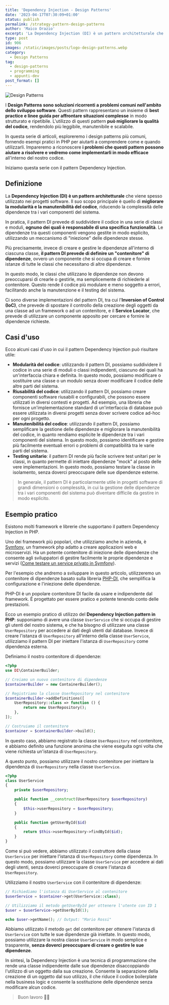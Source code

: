 ```yaml
---
title: 'Dependency Injection - Design Patterns'
date: '2023-04-17T07:30:09+01:00'
status: publish
permalink: /strategy-pattern-design-patterns
author: 'Maico Orazio'
excerpt: 'La Dependency Injection (DI) è un pattern architetturale che viene spesso utilizzato nei progetti software. Il suo scopo principale è quello di migliorare la modularità e la manutenibilità del codice, riducendo la complessità delle dipendenze tra i vari componenti del sistema.'
type: post
id: 906
images: /static/images/posts/logo-design-patterns.webp
category:
  - Design Patterns 
tag:
  - design-patterns
  - programming
  - appunti-dev
post_format: []
---
```


![Design Patterns](/static/images/posts/logo-design-patterns.webp)

I **Design Patterns sono soluzioni ricorrenti a problemi comuni nell'ambito dello sviluppo software**. Questi 
pattern rappresentano un insieme di **best practice e linee guida per affrontare situazioni complesse** in modo 
strutturato e ripetibile. L'utilizzo di questi pattern **può migliorare la qualità del codice**, rendendolo più 
leggibile, manutenibile e scalabile.

In questa serie di articoli, esploreremo i design patterns più comuni, fornendo esempi pratici in PHP per aiutarti a 
comprendere come e quando utilizzarli. Impareremo a riconoscere **i problemi che questi pattern possono aiutare a 
risolvere e vedremo come implementarli in modo efficace** all'interno del nostro codice.

Iniziamo questa serie con il pattern Dependency Injection.

## Definizione

La **Dependency Injection (DI) è un pattern architetturale** che viene spesso utilizzato nei progetti software. Il 
suo scopo principale è quello di **migliorare la modularità e la manutenibilità del codice**, riducendo la 
complessità delle dipendenze tra i vari componenti del sistema.

In pratica, il pattern DI prevede di suddividere il codice in una serie di classi e moduli, **ognuno dei quali è 
responsabile di una specifica funzionalità**. Le dipendenze tra questi componenti vengono gestite in modo esplicito, 
utilizzando un meccanismo di "iniezione" delle dipendenze stesse.

Più precisamente, invece di creare e gestire le dipendenze all'interno di ciascuna classe, **il pattern DI prevede 
di definire un "contenitore" di dipendenze**, ovvero un componente che si occupa di creare e fornire istanze di 
tutte le classi che necessitano di altre dipendenze.

In questo modo, le classi che utilizzano le dipendenze non devono preoccuparsi di crearle o gestirle, ma 
semplicemente di richiederle al contenitore. Questo rende il codice più modulare e meno soggetto a errori, 
facilitando anche la manutenzione e il testing del sistema.

Ci sono diverse implementazioni del pattern DI, tra cui l'**Inversion of Control (IoC)**, che prevede di spostare il 
controllo della creazione degli oggetti da una classe ad un framework o ad un contenitore, e il **Service Locator**, 
che prevede di utilizzare un componente apposito per cercare e fornire le dipendenze richieste.

## Casi d'uso

Ecco alcuni casi d'uso in cui il pattern Dependency Injection può risultare utile:

* **Modularità del codice**: utilizzando il pattern DI, possiamo suddividere il codice in una serie di moduli o classi indipendenti, ciascuno dei quali ha un'interfaccia chiara e definita. In questo modo, possiamo modificare o sostituire una classe o un modulo senza dover modificare il codice delle altre parti del sistema.
* **Riusabilità del codice**: utilizzando il pattern DI, possiamo creare componenti software riusabili e configurabili, che possono essere utilizzati in diversi contesti e progetti. Ad esempio, una libreria che fornisce un'implementazione standard di un'interfaccia di database può essere utilizzata in diversi progetti senza dover scrivere codice ad-hoc per ogni progetto.
* **Manutenibilità del codice**: utilizzando il pattern DI, possiamo semplificare la gestione delle dipendenze e migliorare la manutenibilità del codice, in quanto rendiamo esplicite le dipendenze tra i vari componenti del sistema. In questo modo, possiamo identificare e gestire più facilmente eventuali errori o problemi di compatibilità tra le varie parti del sistema.
* **Testing unitario**: il pattern DI rende più facile scrivere test unitari per le classi, in quanto permette di iniettare dipendenze "mock" al posto delle vere implementazioni. In questo modo, possiamo testare la classe in isolamento, senza doverci preoccupare delle sue dipendenze esterne.

> In generale, il pattern DI è particolarmente utile in progetti software di grandi dimensioni o complessità, in cui 
la gestione delle dipendenze tra i vari componenti del sistema può diventare difficile da gestire in modo esplicito.

## Esempio pratico

Esistono molti framework e librerie che supportano il pattern Dependency Injection in PHP. 

Uno dei framework più popolari, che utilizziamo anche in azienda, è [Symfony](https://symfony.com/), un framework php adatto a creare 
applicazioni web e microservizi. Ha un potente contenitore di iniezione delle dipendenze che consente agli 
sviluppatori di gestire facilmente le proprie dipendenze e servizi ([Come testare un service privato in Symfony](https://www.mainickweb.com/blog/come-testare-un-service-privato-in-symfony)).

Per l'esempio che andremo a sviluppare in questo articolo, utilizzeremo un contenitore di dipendenze basato sulla 
libreria [PHP-DI](https://php-di.org/), che semplifica la configurazione e l'iniezione delle dipendenze. 

PHP-DI è un popolare contenitore DI facile da usare e indipendente dal framework. È progettato per essere pratico e 
potente tenendo conto delle prestazioni.

Ecco un esempio pratico di utilizzo del **Dependency Injection pattern in PHP**: supponiamo di avere una classe `UserService` che si occupa di gestire gli utenti del nostro sistema, e che ha 
bisogno di utilizzare una classe `UserRepository` per accedere ai dati degli utenti dal database. Invece di creare 
l'istanza di `UserRepository` all'interno della classe `UserService`, utilizziamo il pattern DI per iniettare 
l'istanza di `UserRepository` come dipendenza esterna.

Definiamo il nostro contenitore di dipendenze:

```php
<?php
use DI\ContainerBuilder;

// Creiamo un nuovo contenitore di dipendenze
$containerBuilder = new ContainerBuilder();

// Registriamo la classe UserRepository nel contenitore
$containerBuilder->addDefinitions([
    UserRepository::class => function () {
        return new UserRepository();
    },
]);

// Costruiamo il contenitore
$container = $containerBuilder->build();
```

In questo caso, abbiamo registrato la classe `UserRepository` nel contenitore, e abbiamo definito una funzione 
anonima che viene eseguita ogni volta che viene richiesta un'istanza di `UserRepository`.

A questo punto, possiamo utilizzare il nostro contenitore per iniettare la dipendenza di `UserRepository` nella 
classe `UserService`.

```php
<?php
class UserService
{
    private $userRepository;

    public function __construct(UserRepository $userRepository)
    {
        $this->userRepository = $userRepository;
    }

    public function getUserById($id)
    {
        return $this->userRepository->findById($id);
    }
}
```

Come si può vedere, abbiamo utilizzato il costruttore della classe `UserService` per iniettare l'istanza di 
`UserRepository` come dipendenza. In questo modo, possiamo utilizzare la classe `UserService` per accedere ai dati 
degli utenti, senza doverci preoccupare di creare l'istanza di `UserRepository`.

Utilizziamo il nostro `UserService` con il contenitore di dipendenze:

```php
// Richiediamo l'istanza di UserService al contenitore
$userService = $container->get(UserService::class);

// Utilizziamo il metodo getUserById per ottenere l'utente con ID 1
$user = $userService->getUserById(1);

echo $user->getName(); // Output: "Mario Rossi"
```

Abbiamo utilizzato il metodo `get` del contenitore per ottenere l'istanza di `UserService` con 
tutte le sue dipendenze già iniettate. In questo modo, possiamo utilizzare la nostra classe `UserService` in modo 
semplice e trasparente, **senza doverci preoccupare di creare o gestire le sue dipendenze**.

In sintesi, la Dependency Injection è una tecnica di programmazione che rende una classe indipendente dalle sue 
dipendenze disaccoppiando l'utilizzo di un oggetto dalla sua creazione. Consente la separazione della creazione di 
un oggetto dal suo utilizzo, il che riduce il codice boilerplate nella business logic e consente la sostituzione 
delle dipendenze senza modificare alcun codice.

> Buon lavoro 👨‍💻
